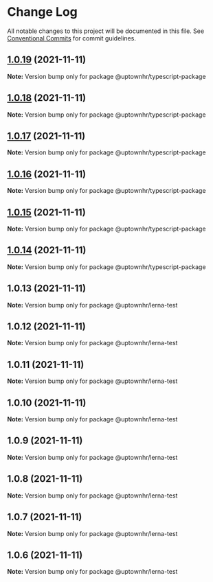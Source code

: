 # Change Log

All notable changes to this project will be documented in this file.
See [Conventional Commits](https://conventionalcommits.org) for commit guidelines.

## [1.0.19](https://github.com/uptownhr/lerna-test/compare/@uptownhr/typescript-package@1.0.18...@uptownhr/typescript-package@1.0.19) (2021-11-11)

**Note:** Version bump only for package @uptownhr/typescript-package





## [1.0.18](https://github.com/uptownhr/lerna-test/compare/@uptownhr/typescript-package@1.0.17...@uptownhr/typescript-package@1.0.18) (2021-11-11)

**Note:** Version bump only for package @uptownhr/typescript-package





## [1.0.17](https://github.com/uptownhr/lerna-test/compare/@uptownhr/typescript-package@1.0.16...@uptownhr/typescript-package@1.0.17) (2021-11-11)

**Note:** Version bump only for package @uptownhr/typescript-package





## [1.0.16](https://github.com/uptownhr/lerna-test/compare/@uptownhr/typescript-package@1.0.15...@uptownhr/typescript-package@1.0.16) (2021-11-11)

**Note:** Version bump only for package @uptownhr/typescript-package





## [1.0.15](https://github.com/uptownhr/lerna-test/compare/@uptownhr/typescript-package@1.0.14...@uptownhr/typescript-package@1.0.15) (2021-11-11)

**Note:** Version bump only for package @uptownhr/typescript-package





## [1.0.14](https://github.com/uptownhr/lerna-test/compare/@uptownhr/typescript-package@1.0.5...@uptownhr/typescript-package@1.0.14) (2021-11-11)

**Note:** Version bump only for package @uptownhr/typescript-package





## 1.0.13 (2021-11-11)

**Note:** Version bump only for package @uptownhr/lerna-test





## 1.0.12 (2021-11-11)

**Note:** Version bump only for package @uptownhr/lerna-test





## 1.0.11 (2021-11-11)

**Note:** Version bump only for package @uptownhr/lerna-test





## 1.0.10 (2021-11-11)

**Note:** Version bump only for package @uptownhr/lerna-test





## 1.0.9 (2021-11-11)

**Note:** Version bump only for package @uptownhr/lerna-test





## 1.0.8 (2021-11-11)

**Note:** Version bump only for package @uptownhr/lerna-test





## 1.0.7 (2021-11-11)

**Note:** Version bump only for package @uptownhr/lerna-test





## 1.0.6 (2021-11-11)

**Note:** Version bump only for package @uptownhr/lerna-test
